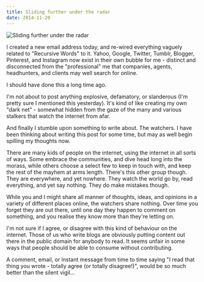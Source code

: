 ```yaml
---
title: Sliding further under the radar
date: 2014-11-20
---
```


![Sliding further under the radar](https://source.unsplash.com/2aFp6EWWs58/1600x900)

I created a new email address today, and re-wired everything vaguely related to "Recursive Words" to it. Yahoo, Google, Twitter, Tumblr, Blogger, Pinterest, and Instagram now exist in their own bubble for me - distinct and disconnected from the "professional" me that companies, agents, headhunters, and clients may well search for online.

I should have done this a long time ago.

I'm not about to post anything explosive, defamatory, or slanderous (I'm pretty sure I mentioned this yesterday). It's kind of like creating my own "dark net" - somewhat hidden from the gaze of the many and various stalkers that watch the internet from afar.

And finally I stumble upon something to write about. The watchers. I have been thinking about writing this post for some time, but may as well begin spilling my thoughts now.

There are many kids of people on the internet, using the internet in all sorts of ways. Some embrace the communities, and dive head long into the morass, while others choose a select few to keep in touch with, and keep the rest of the mayhem at arms length. There's this other group though. They are everywhere, and yet nowhere. They watch the world go by, read everything, and yet say nothing. They do make mistakes though.

While you and I might share all manner of thoughts, ideas, and opinions in a variety of different places online, the watchers share nothing. Over time you forget they are out there, until one day they happen to comment on something, and you realise they know more than they're letting on.

I'm not sure if I agree, or disagree with this kind of behaviour on the internet. Those of us who write blogs are obviously putting content out there in the public domain for anybody to read. It seems unfair in some ways that people should be able to consume without contributing.

A comment, email, or instant message from time to time saying "I read that thing you wrote - totally agree (or totally disagree!)", would be so much better than the silent vigil...